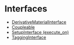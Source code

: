 # Interfaces

- [DerivativeMaterialInterface](framework:materials/DerivativeMaterialInterface.md)
- [Coupleable](framework:interfaces/Coupleable.md)
- [SetupInterface (execute_on)](framework:interfaces/SetupInterface.md)
- [TaggingInterface](framework:interfaces/TaggingInterface.md)
